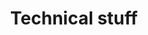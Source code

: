 ---
title: 'Technical stuff'
redirect_to:
  - 'https://discuss.pencil2d.org/t/technical-stuff/463'
---